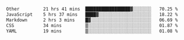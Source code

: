 <!--START_SECTION:waka-->

```txt
Other         21 hrs 41 mins  █████████████████▓░░░░░░░   70.25 %
JavaScript    5 hrs 37 mins   ████▓░░░░░░░░░░░░░░░░░░░░   18.22 %
Markdown      2 hrs 3 mins    █▓░░░░░░░░░░░░░░░░░░░░░░░   06.69 %
CSS           34 mins         ▒░░░░░░░░░░░░░░░░░░░░░░░░   01.87 %
YAML          19 mins         ▒░░░░░░░░░░░░░░░░░░░░░░░░   01.08 %
```

<!--END_SECTION:waka--> 
 
